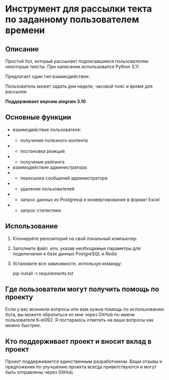 
  

# Инструмент для рассылки текта по заданному пользователем времени

  

  

## Описание

  

Простой бот, который рассылает подписавшимся пользователям некоторые тексты. При написании использовался Python 3.11.



Предлагает один тип взаимодействия:


  
Пользователь может задать дни недели, часовой пояс и время для рассылки

  

**Поддерживает версию aiogram 3.10**

  
## Основные функции
- взаимодействие пользователя:
- - получение полезного контента
- - постановка реакций
- - получение рейтинга
- взаимодействие администратора:
- - пересылка сообщений администратора
- - удаление пользователей
- - запрос данных из Postgresql и конвертирование в формат Excel
- - запрос статистики
  


## Использование

  

1. Клонируйте репозиторий на свой локальный компьютер.


 
2. Заполните файл .env, указав необходимые параметры для подключения к базе данных PostgreSQL и Redis 
 


3. Установите все зависимости, используя команду:

   pip install -r requirements.txt



## Где пользователи могут получить помощь по проекту



Если у вас возникли вопросы или вам нужна помощь по использованию бота, вы можете обратиться ко мне через GitHub по имени пользователя K-ei092. Я постараюсь ответить на ваши вопросы как можно быстрее. 



## Кто поддерживает проект и вносит вклад в проект



Проект поддерживается единственным разработчиком. Ваши отзывы и предложения по улучшению проекта всегда приветствуются и могут быть отправлены через GitHub.
  

  
